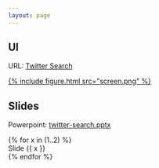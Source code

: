 ```yaml
---
layout: page
---
```


## UI

URL: [Twitter Search](https://twitter.com/search-home
)

<a href="https://twitter.com/search-home">
{% include figure.html src="screen.png" %}
</a>

## Slides

Powerpoint: [twitter-search.pptx](twitter-search.pptx)

<div class="section portfolio">
	{% for x in (1..2) %}
	<div class="work">
		<img src="Slide{{x}}.png" alt="">	
		<div class="mask">
		Slide {{ x }}
		</div>
	</div>
	{% endfor %}
</div>

